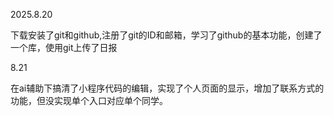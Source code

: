 2025.8.20

下载安装了git和github,注册了git的ID和邮箱，学习了github的基本功能，创建了一个库，使用git上传了日报

8.21

在ai辅助下搞清了小程序代码的编辑，实现了个人页面的显示，增加了联系方式的功能，但没实现单个入口对应单个同学。

